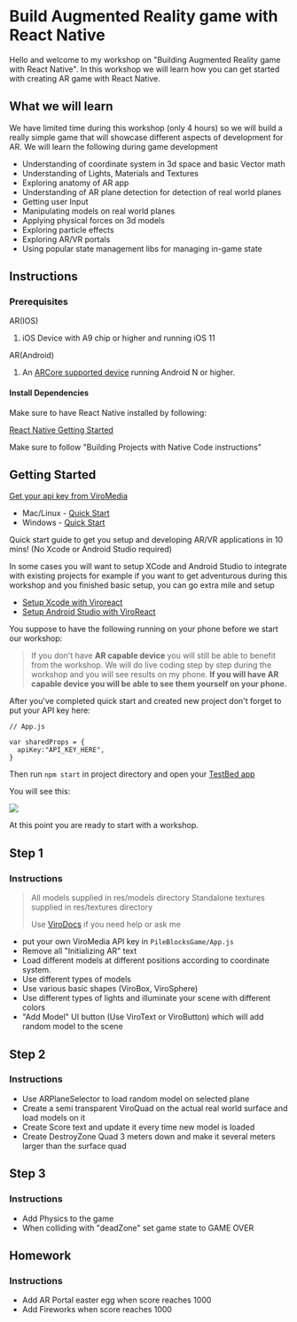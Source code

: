# Build Augmented Reality game with React Native

Hello and welcome to my workshop on "Building Augmented Reality game with React Native". In this workshop we will learn how you can get started with creating AR game with React Native.

## What we will learn

We have limited time during this workshop (only 4 hours) so we will build a really simple game that will showcase different aspects of development for AR. We will learn the following during game development

- Understanding of coordinate system in 3d space and basic Vector math
- Understanding of Lights, Materials and Textures
- Exploring anatomy of AR app
- Understanding of AR plane detection for detection of real world planes
- Getting user Input
- Manipulating models on real world planes
- Applying physical forces on 3d models
- Exploring particle effects
- Exploring AR/VR portals
- Using popular state management libs for managing in-game state



## Instructions

### Prerequisites

AR(IOS) 

1. iOS Device with A9 chip or higher and running iOS 11

AR(Android)

1. An [ARCore supported device](https://developers.google.com/ar/discover/#supported_devices) running Android N or higher.

#### Install Dependencies

Make sure to have React Native installed by following:

[React Native Getting Started](https://facebook.github.io/react-native/docs/getting-started.html)

Make sure to follow "Building Projects with Native Code instructions"

## Getting Started

[Get your api key from ViroMedia](https://viromedia.com/signup)

- Mac/Linux - [Quick Start](https://docs.viromedia.com/docs/quick-start)
- Windows - [Quick Start](https://docs.viromedia.com/docs/quick-start-windows)

Quick start guide to get you setup and developing AR/VR applications in 10 mins! (No Xcode or Android Studio required)

In some cases you will want to setup XCode and Android Studio to integrate with existing projects for example if you want to get adventurous during this workshop and you finished basic setup, you can go extra mile and setup 

- [Setup Xcode with Viroreact](https://docs.viromedia.com/docs/starting-a-new-viro-project-1)
- [Setup Android Studio with ViroReact](https://docs.viromedia.com/docs/installing-viro-android)

You suppose to have the following running on your phone before we start our workshop:

> If you don't have **AR capable device** you will still be able to benefit from the workshop. We will do live coding step by step during the workshop and you will see results on my phone. **If you will have AR capable device you will be able to see them yourself on your phone.**



After you've completed quick start and created new project don't forget to put your API key here:

```
// App.js

var sharedProps = {
  apiKey:"API_KEY_HERE",
}
```



Then run `npm start` in project directory and open your [TestBed app](https://docs.viromedia.com/docs/develop-with-viro)



You will see this:

[![](http://img.youtube.com/vi/pjfSwKO0iKs/0.jpg)](http://www.youtube.com/watch?v=pjfSwKO0iKs "")

At this point you are ready to start with a workshop. 


## Step 1

### Instructions

> All models supplied in res/models directory
> Standalone textures supplied in res/textures directory
>
> Use [ViroDocs](https://docs.viromedia.com/) if you need help or ask me

- put your own ViroMedia API key in `PileBlocksGame/App.js`
- Remove all "Initializing AR" text 
- Load different models at different positions according to coordinate system.
- Use different types of models
- Use various basic shapes (ViroBox, ViroSphere)
- Use different types of lights and illuminate your scene with different colors
- "Add Model" UI button (Use ViroText or ViroButton) which will add random model to the scene

## Step 2

### Instructions

- Use ARPlaneSelector to load random model on selected plane
- Create a semi transparent ViroQuad on the actual real world surface and load models on it
- Create Score text and update it every time new model is loaded
- Create DestroyZone Quad 3 meters down and make it several meters larger than the surface quad

## Step 3

### Instructions
- Add Physics to the game
- When colliding with "deadZone" set game state to GAME OVER

## Homework

### Instructions

- Add AR Portal easter egg when score reaches 1000
- Add Fireworks when score reaches 1000